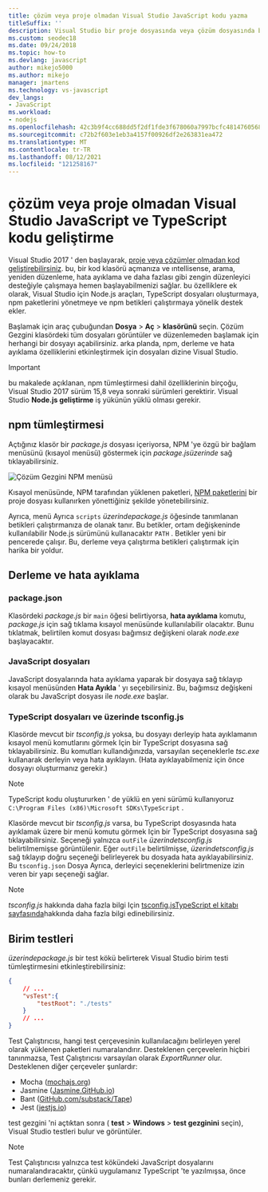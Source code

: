 ```yaml
---
title: çözüm veya proje olmadan Visual Studio JavaScript kodu yazma
titleSuffix: ''
description: Visual Studio bir proje dosyasında veya çözüm dosyasında bağımlılığı olmayan kod oluşturma desteği sağlar
ms.custom: seodec18
ms.date: 09/24/2018
ms.topic: how-to
ms.devlang: javascript
author: mikejo5000
ms.author: mikejo
manager: jmartens
ms.technology: vs-javascript
dev_langs:
- JavaScript
ms.workload:
- nodejs
ms.openlocfilehash: 42c3b9f4cc688dd5f2df1fde3f678060a7997bcfc4814760568a95f92c56b01f
ms.sourcegitcommit: c72b2f603e1eb3a4157f00926df2e263831ea472
ms.translationtype: MT
ms.contentlocale: tr-TR
ms.lasthandoff: 08/12/2021
ms.locfileid: "121258167"
---
```

# <a name="develop-javascript-and-typescript-code-in-visual-studio-without-solutions-or-projects"></a>çözüm veya proje olmadan Visual Studio JavaScript ve TypeScript kodu geliştirme

Visual Studio 2017 ' den başlayarak, [proje veya çözümler olmadan kod geliştirebilirsiniz](../ide/develop-code-in-visual-studio-without-projects-or-solutions.md). bu, bir kod klasörü açmanıza ve ıntellisense, arama, yeniden düzenleme, hata ayıklama ve daha fazlası gibi zengin düzenleyici desteğiyle çalışmaya hemen başlayabilmenizi sağlar. bu özelliklere ek olarak, Visual Studio için Node.js araçları, TypeScript dosyaları oluşturmaya, npm paketlerini yönetmeye ve npm betikleri çalıştırmaya yönelik destek ekler.

Başlamak için araç çubuğundan **Dosya**  >  **Aç**  >  **klasörünü** seçin. Çözüm Gezgini klasördeki tüm dosyaları görüntüler ve düzenlemeden başlamak için herhangi bir dosyayı açabilirsiniz. arka planda, npm, derleme ve hata ayıklama özelliklerini etkinleştirmek için dosyaları dizine Visual Studio.

> [!IMPORTANT]
> bu makalede açıklanan, npm tümleştirmesi dahil özelliklerinin birçoğu, Visual Studio 2017 sürüm 15,8 veya sonraki sürümleri gerektirir. Visual Studio **Node.js geliştirme** iş yükünün yüklü olması gerekir.

## <a name="npm-integration"></a>npm tümleştirmesi

Açtığınız klasör bir *package.js* dosyası içeriyorsa, NPM 'ye özgü bir bağlam menüsünü (kısayol menüsü) göstermek için *package.jsüzerinde* sağ tıklayabilirsiniz.

![Çözüm Gezgini NPM menüsü](../javascript/media/solution-explorer-npm-ctx.png)

Kısayol menüsünde, NPM tarafından yüklenen paketleri, [NPM paketlerini](npm-package-management.md) bir proje dosyası kullanırken yönettiğiniz şekilde yönetebilirsiniz.

Ayrıca, menü Ayrıca `scripts` *üzerindepackage.js* öğesinde tanımlanan betikleri çalıştırmanıza de olanak tanır. Bu betikler, ortam değişkeninde kullanılabilir Node.js sürümünü kullanacaktır `PATH` . Betikler yeni bir pencerede çalışır. Bu, derleme veya çalıştırma betikleri çalıştırmak için harika bir yoldur.

## <a name="build-and-debug"></a>Derleme ve hata ayıklama

### <a name="packagejson"></a>package.json
Klasördeki *package.js* bir `main` öğesi belirtiyorsa, **hata ayıklama** komutu, *package.js* için sağ tıklama kısayol menüsünde kullanılabilir olacaktır.
Bunu tıklatmak, belirtilen komut dosyası bağımsız değişkeni olarak *node.exe* başlayacaktır.

### <a name="javascript-files"></a>JavaScript dosyaları
JavaScript dosyalarında hata ayıklama yaparak bir dosyaya sağ tıklayıp kısayol menüsünden **Hata Ayıkla** ' yı seçebilirsiniz. Bu, bağımsız değişkeni olarak bu JavaScript dosyası ile *node.exe* başlar.

### <a name="typescript-files-and-tsconfigjson"></a>TypeScript dosyaları ve üzerinde tsconfig.js
Klasörde mevcut bir *tsconfig.js* yoksa, bu dosyayı derleyip hata ayıklamanın kısayol menü komutlarını görmek Için bir TypeScript dosyasına sağ tıklayabilirsiniz. Bu komutları kullandığınızda, varsayılan seçeneklerle *tsc.exe* kullanarak derleyin veya hata ayıklayın. (Hata ayıklayabilmeniz için önce dosyayı oluşturmanız gerekir.)

> [!NOTE]
> TypeScript kodu oluştururken ' de yüklü en yeni sürümü kullanıyoruz `C:\Program Files (x86)\Microsoft SDKs\TypeScript` .

Klasörde mevcut bir *tsconfig.js* varsa, bu TypeScript dosyasında hata ayıklamak üzere bir menü komutu görmek Için bir TypeScript dosyasına sağ tıklayabilirsiniz. Seçeneği yalnızca `outFile` *üzerindetsconfig.js* belirtilmemişse görüntülenir. Eğer `outFile` belirtilmişse, *üzerindetsconfig.js* sağ tıklayıp doğru seçeneği belirleyerek bu dosyada hata ayıklayabilirsiniz. Bu `tsconfig.json` Dosya Ayrıca, derleyici seçeneklerini belirtmenize izin veren bir yapı seçeneği sağlar.

> [!NOTE]
> *tsconfig.js* hakkında daha fazla bilgi Için [tsconfig.jsTypeScript el kitabı sayfasında](https://www.typescriptlang.org/docs/handbook/tsconfig-json.html)hakkında daha fazla bilgi edinebilirsiniz.

## <a name="unit-tests"></a>Birim testleri
*üzerindepackage.js* bir test kökü belirterek Visual Studio birim testi tümleştirmesini etkinleştirebilirsiniz:

```json
{
    // ...
    "vsTest":{
        "testRoot": "./tests"
    }
    // ...
}
```

Test Çalıştırıcısı, hangi test çerçevesinin kullanılacağını belirleyen yerel olarak yüklenen paketleri numaralandırır.
Desteklenen çerçevelerin hiçbiri tanınmazsa, Test Çalıştırıcısı varsayılan olarak *ExportRunner* olur. Desteklenen diğer çerçeveler şunlardır:
* Mocha ([mochajs.org](https://mochajs.org/))
* Jasmine ([Jasmine.GitHub.io](https://jasmine.github.io/))
* Bant ([GitHub.com/substack/Tape](https://github.com/substack/tape))
* Jest ([jestjs.io](https://jestjs.io/))

test gezgini 'ni açtıktan sonra ( **test**  >  **Windows**  >  **test gezginini** seçin), Visual Studio testleri bulur ve görüntüler.

> [!NOTE]
> Test Çalıştırıcısı yalnızca test kökündeki JavaScript dosyalarını numaralandıracaktır, çünkü uygulamanız TypeScript 'te yazılmışsa, önce bunları derlemeniz gerekir.
